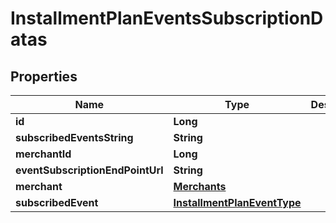 
# InstallmentPlanEventsSubscriptionDatas

## Properties
Name | Type | Description | Notes
------------ | ------------- | ------------- | -------------
**id** | **Long** |  | 
**subscribedEventsString** | **String** |  |  [optional]
**merchantId** | **Long** |  | 
**eventSubscriptionEndPointUrl** | **String** |  |  [optional]
**merchant** | [**Merchants**](Merchants.md) |  |  [optional]
**subscribedEvent** | [**InstallmentPlanEventType**](InstallmentPlanEventType.md) |  | 



